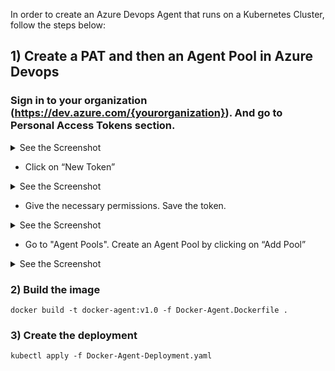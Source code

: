 

In order to create an Azure Devops Agent that runs on a Kubernetes Cluster, follow the steps below:

## 1) Create a PAT and then an Agent Pool in Azure Devops

### Sign in to your organization (https://dev.azure.com/{yourorganization}). And go to Personal Access Tokens section.

<details><summary>See the Screenshot</summary>
<p>

![1_Ly5V2WYCUEmhvy9FqB9vSw](https://user-images.githubusercontent.com/61777390/181875441-4bb0d72b-377d-4bd3-8d51-e36ce6df68df.png)

</p>
</details>

* Click on “New Token”

<details><summary>See the Screenshot</summary>
<p>

![1_Q9c1wl1fSnpWEIV12cP3aQ](https://user-images.githubusercontent.com/61777390/181875455-8f6e2a16-68ab-4228-9c84-346bb7b823aa.png)

</p>
</details>

* Give the necessary permissions. Save the token.

<details><summary>See the Screenshot</summary>
<p>

![1_b72aHVuyGyerZ1RPDIlHoQ](https://user-images.githubusercontent.com/61777390/181875472-4a49a741-9dc5-4dc5-bfb7-ded2227f6be1.png)

</p>
</details>

* Go to "Agent Pools". Create an Agent Pool by clicking on “Add Pool”

<details><summary>See the Screenshot</summary>
<p>
  
![1_OzoOBhA-GWQ95B4L__TNuw](https://user-images.githubusercontent.com/61777390/181875581-cd2de235-8bae-4321-8640-67547e59a254.png)

</p>
</details>

### 2) Build the image

````
docker build -t docker-agent:v1.0 -f Docker-Agent.Dockerfile .
````

### 3) Create the deployment

````
kubectl apply -f Docker-Agent-Deployment.yaml
````

